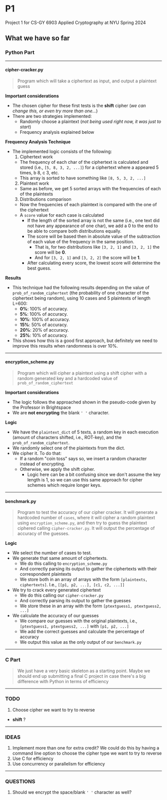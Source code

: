 # P1
Project 1 for CS-GY 6903 Applied Cryptography at NYU Spring 2024

## What we have so far
### Python Part
---
#### cipher-cracker.py
> Program which will take a ciphertext as input, and output a plaintext guess

__Important considerations__
- The chosen cipher for these first tests is the __shift__ cipher (_we can change this, or even try more than one..._)
- There are two strategies implemented:
  - Randomly choose a plaintext (_not being used right now, it was just to start_)
  - Frequency analysis explained below

__Frequency Analysis Technique__
- The implemented logic consists of the following:
  1. Ciphertext work
    - The frequency of each char of the ciphertext is calculated and stored (i.e., `[5, 8, 3, 2, ...]`) for a ciphertext where a appeared 5 times, b 8, c 3, etc.
    - This array is sorted to have something like `[8, 5, 3, 2, ...]`
  2. Plaintext work
    - Same as before, we get 5 sorted arrays with the frequencies of each of the plaintexts
  3. Distributions comparison
    - Now the frequencies of each plaintext is compared with the one of the ciphertext
    - A `score` value for each case is calculated
      - If the length of the sorted array is not the same (i.e., one text did not have any appearance of one char), we add a 0 to the end to be able to compare both distributions equally.
      - The score will be based then in absolute value of the subtraction of each value of the frequency in the same position.
        - That is, for two distributions like `[3, 2, 1]` and `[3, 2, 1]` the score will be __0__.
        - And for  `[3, 2, 1]` and `[3, 2, 2]` the score will be __1__.
      - After calculating every score, the lowest score will determine the best guess.

__Results__
- This technique had the following results depending on the value of `prob_of_random_ciphertext` (the probability of one character of the ciphertext being random), using 10 cases and 5 plaintexts of length L=600:
  - __0%__: 100% of accuracy.
  - __5%__: 100% of accuracy.
  - __10%__: 100% of accuracy.
  - __15%__: 50% of accuracy.
  - __20%__: 20% of accuracy.
  - __25%__: 10% of accuracy.
- This shows how this is a good first approach, but definitely we need to improve this results when randomness is over 10%.
---
#### encryption_scheme.py
> Program which will cipher a plaintext using a shift cipher with a random generated key and a hardcoded value of `prob_of_random_ciphertext`

__Important considerations__
- The logic follows the approached shown in the pseudo-code given by the Professor in Brightspace
- We are __not encrypting__ the blank `' '` character.

__Logic__
- We have the `plaintext_dict` of 5 texts, a random key in each execution (amount of characters shifted, i.e., ROT-key), and the `prob_of_random_ciphertext`.
- We randomly select one of the plaintexts from the dict.
- We cipher it. To do that:
  - If a random "coin toss" says so, we insert a random character instead of encrypting.
  - Otherwise, we apply the shift cipher.
    - Logic here can be a bit confusing since we don't assume the key length is 1, so we can use this same approach for cipher schemes which require longer keys.
---
#### benchmark.py
> Program to test the accuracy of our cipher cracker. It will generate a hardcoded number of `cases`, where it will cipher a random plaintext using `encryption_scheme.py`, and then try to guess the plaintext ciphered calling `cipher-cracker.py`. It will output the percentage of accuracy of the guesses.

__Logic__
- We select the number of cases to test.
- We generate that same amount of ciphertexts.
  - We do this calling to `encryption_scheme.py`
  - And correctly parsing its output to gather the ciphertexts with their correspondent plaintexts
  - We store both in an array of arrays with the form `[plaintexts, ciphertexts]`. I.e., `[[p1, p2, ...], [c1, c2, ...]]`
- We try to crack every generated ciphertext
  - We do this calling our `cipher-cracker.py`
  - And correctly parsing its output to gather the guesses
  - We store these in an array with the form `[ptextguess1, ptextguess2, ...]`
- We calculate the accuracy of our guesses
  - We compare our guesses with the original plaintexts, i.e., `[ptextguess1, ptextguess2, ...]` with `[p1, p2, ...]`
  - We add the correct guesses and calculate the percentage of accuracy
  - We output this value as the only output of our `benchmark.py`
---
### C Part
> We just have a very basic skeleton as a starting point.
> Maybe we should end up submitting a final C project in case there's a big difference with Python in terms of efficiency
---
### TODO
1. Choose cipher we want to try to reverse
  - __shift__ ?
---
### IDEAS
1. Implement more than one for extra credit? We could do this by having a command line option to choose the cipher type we want to try to reverse
2. Use C for efficiency
3. Use concurrency or parallelism for efficiency
---
### QUESTIONS
1. Should we encrypt the space/blank `' '` character as well?

